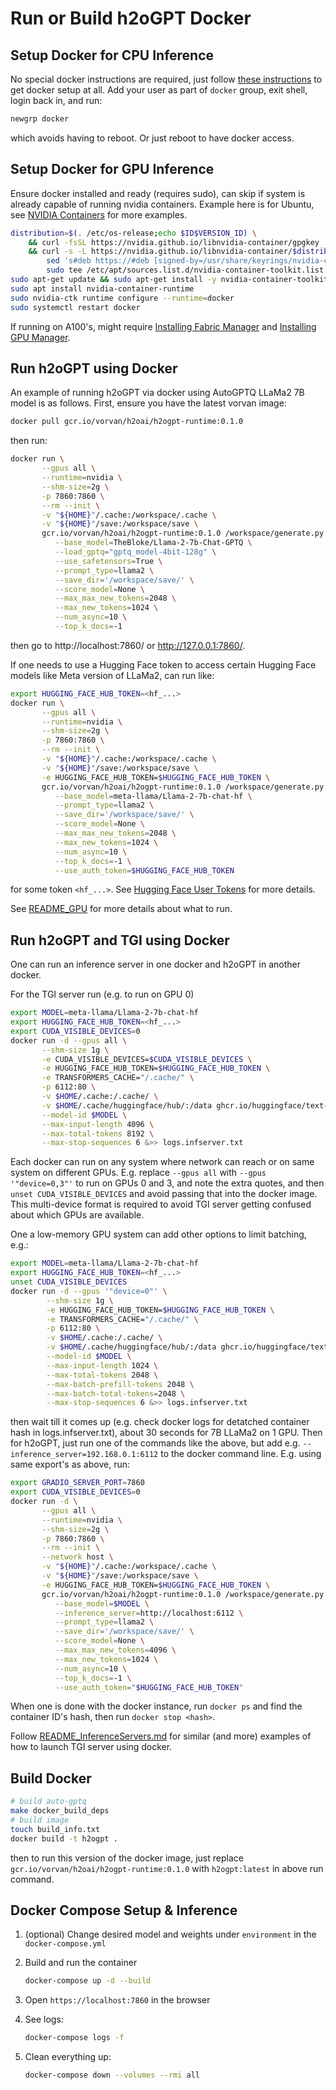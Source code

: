 # Run or Build h2oGPT Docker

## Setup Docker for CPU Inference

No special docker instructions are required, just follow [these instructions](https://docs.docker.com/engine/install/ubuntu/) to get docker setup at all.  Add your user as part of `docker` group, exit shell, login back in, and run:
```bash
newgrp docker
```
which avoids having to reboot.  Or just reboot to have docker access.

## Setup Docker for GPU Inference

Ensure docker installed and ready (requires sudo), can skip if system is already capable of running nvidia containers.  Example here is for Ubuntu, see [NVIDIA Containers](https://docs.nvidia.com/datacenter/cloud-native/container-toolkit/install-guide.html#docker) for more examples.
```bash
distribution=$(. /etc/os-release;echo $ID$VERSION_ID) \
    && curl -fsSL https://nvidia.github.io/libnvidia-container/gpgkey | sudo gpg --dearmor -o /usr/share/keyrings/nvidia-container-toolkit-keyring.gpg \
    && curl -s -L https://nvidia.github.io/libnvidia-container/$distribution/libnvidia-container.list | \
        sed 's#deb https://#deb [signed-by=/usr/share/keyrings/nvidia-container-toolkit-keyring.gpg] https://#g' | \
        sudo tee /etc/apt/sources.list.d/nvidia-container-toolkit.list
sudo apt-get update && sudo apt-get install -y nvidia-container-toolkit-base
sudo apt install nvidia-container-runtime
sudo nvidia-ctk runtime configure --runtime=docker
sudo systemctl restart docker
```

If running on A100's, might require [Installing Fabric Manager](INSTALL.md#install-and-run-fabric-manager-if-have-multiple-a100100s) and [Installing GPU Manager](INSTALL.md#install-nvidia-gpu-manager-if-have-multiple-a100h100s).

## Run h2oGPT using Docker

An example of running h2oGPT via docker using AutoGPTQ LLaMa2 7B model is as follows.  First, ensure you have the latest vorvan image:
```bash
docker pull gcr.io/vorvan/h2oai/h2ogpt-runtime:0.1.0
```
then run:
```bash
docker run \
       --gpus all \
       --runtime=nvidia \
       --shm-size=2g \
       -p 7860:7860 \
       --rm --init \
       -v "${HOME}"/.cache:/workspace/.cache \
       -v "${HOME}"/save:/workspace/save \
       gcr.io/vorvan/h2oai/h2ogpt-runtime:0.1.0 /workspace/generate.py \
          --base_model=TheBloke/Llama-2-7b-Chat-GPTQ \
          --load_gptq="gptq_model-4bit-128g" \
          --use_safetensors=True \
          --prompt_type=llama2 \
          --save_dir='/workspace/save/' \
          --score_model=None \
          --max_max_new_tokens=2048 \
          --max_new_tokens=1024 \
          --num_async=10 \
          --top_k_docs=-1
```
then go to http://localhost:7860/ or http://127.0.0.1:7860/.

If one needs to use a Hugging Face token to access certain Hugging Face models like Meta version of LLaMa2, can run like:
```bash
export HUGGING_FACE_HUB_TOKEN=<hf_...>
docker run \
       --gpus all \
       --runtime=nvidia \
       --shm-size=2g \
       -p 7860:7860 \
       --rm --init \
       -v "${HOME}"/.cache:/workspace/.cache \
       -v "${HOME}"/save:/workspace/save \
       -e HUGGING_FACE_HUB_TOKEN=$HUGGING_FACE_HUB_TOKEN \
       gcr.io/vorvan/h2oai/h2ogpt-runtime:0.1.0 /workspace/generate.py \
          --base_model=meta-llama/Llama-2-7b-chat-hf \
          --prompt_type=llama2 \
          --save_dir='/workspace/save/' \
          --score_model=None \
          --max_max_new_tokens=2048 \
          --max_new_tokens=1024 \
          --num_async=10 \
          --top_k_docs=-1 \
          --use_auth_token=$HUGGING_FACE_HUB_TOKEN
```
for some token `<hf_...>`.  See [Hugging Face User Tokens](https://huggingface.co/docs/hub/security-tokens) for more details.

See [README_GPU](README_GPU.md) for more details about what to run.

## Run h2oGPT and TGI using Docker

One can run an inference server in one docker and h2oGPT in another docker.

For the TGI server run (e.g. to run on GPU 0)
```bash
export MODEL=meta-llama/Llama-2-7b-chat-hf
export HUGGING_FACE_HUB_TOKEN=<hf_...>
export CUDA_VISIBLE_DEVICES=0
docker run -d --gpus all \
       --shm-size 1g \
       -e CUDA_VISIBLE_DEVICES=$CUDA_VISIBLE_DEVICES \
       -e HUGGING_FACE_HUB_TOKEN=$HUGGING_FACE_HUB_TOKEN \
       -e TRANSFORMERS_CACHE="/.cache/" \
       -p 6112:80 \
       -v $HOME/.cache:/.cache/ \
       -v $HOME/.cache/huggingface/hub/:/data ghcr.io/huggingface/text-generation-inference:0.9.3 \
       --model-id $MODEL \
       --max-input-length 4096 \
       --max-total-tokens 8192 \
       --max-stop-sequences 6 &>> logs.infserver.txt
```
Each docker can run on any system where network can reach or on same system on different GPUs.  E.g. replace `--gpus all` with `--gpus '"device=0,3"'` to run on GPUs 0 and 3, and note the extra quotes, and then `unset CUDA_VISIBLE_DEVICES` and avoid passing that into the docker image.  This multi-device format is required to avoid TGI server getting confused about which GPUs are available.

One a low-memory GPU system can add other options to limit batching, e.g.:
```bash
export MODEL=meta-llama/Llama-2-7b-chat-hf
export HUGGING_FACE_HUB_TOKEN=<hf_...>
unset CUDA_VISIBLE_DEVICES
docker run -d --gpus '"device=0"' \
        --shm-size 1g \
        -e HUGGING_FACE_HUB_TOKEN=$HUGGING_FACE_HUB_TOKEN \
        -e TRANSFORMERS_CACHE="/.cache/" \
        -p 6112:80 \
        -v $HOME/.cache:/.cache/ \
        -v $HOME/.cache/huggingface/hub/:/data ghcr.io/huggingface/text-generation-inference:0.9.3 \
        --model-id $MODEL \
        --max-input-length 1024 \
        --max-total-tokens 2048 \
        --max-batch-prefill-tokens 2048 \
        --max-batch-total-tokens=2048 \
        --max-stop-sequences 6 &>> logs.infserver.txt
```
then wait till it comes up (e.g. check docker logs for detatched container hash in logs.infserver.txt), about 30 seconds for 7B LLaMa2 on 1 GPU.  Then for h2oGPT, just run one of the commands like the above, but add e.g. `--inference_server=192.168.0.1:6112` to the docker command line.  E.g. using same export's as above, run:
```bash
export GRADIO_SERVER_PORT=7860
export CUDA_VISIBLE_DEVICES=0
docker run -d \
       --gpus all \
       --runtime=nvidia \
       --shm-size=2g \
       -p 7860:7860 \
       --rm --init \
       --network host \
       -v "${HOME}"/.cache:/workspace/.cache \
       -v "${HOME}"/save:/workspace/save \
       -e HUGGING_FACE_HUB_TOKEN=$HUGGING_FACE_HUB_TOKEN \
       gcr.io/vorvan/h2oai/h2ogpt-runtime:0.1.0 /workspace/generate.py \
          --base_model=$MODEL \
          --inference_server=http://localhost:6112 \
          --prompt_type=llama2 \
          --save_dir='/workspace/save/' \
          --score_model=None \
          --max_max_new_tokens=4096 \
          --max_new_tokens=1024 \
          --num_async=10 \
          --top_k_docs=-1 \
          --use_auth_token="$HUGGING_FACE_HUB_TOKEN"
```

When one is done with the docker instance, run `docker ps` and find the container ID's hash, then run `docker stop <hash>`.

Follow [README_InferenceServers.md](README_InferenceServers.md) for similar (and more) examples of how to launch TGI server using docker.

## Build Docker

```bash
# build auto-gptq
make docker_build_deps
# build image
touch build_info.txt
docker build -t h2ogpt .
```
then to run this version of the docker image, just replace `gcr.io/vorvan/h2oai/h2ogpt-runtime:0.1.0` with `h2ogpt:latest` in above run command.

## Docker Compose Setup & Inference

1. (optional) Change desired model and weights under `environment` in the `docker-compose.yml`

2. Build and run the container

    ```bash
    docker-compose up -d --build
    ```

3. Open `https://localhost:7860` in the browser

4. See logs:

    ```bash
    docker-compose logs -f
    ```

5. Clean everything up:

    ```bash
    docker-compose down --volumes --rmi all
    ```

